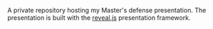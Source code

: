 A private repository hosting my Master's defense presentation. The presentation is built with the [reveal.js](https://github.com/hakimel/reveal.js) presentation framework.